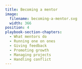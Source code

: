 ```yaml
---
title: Becoming a mentor
image:
  filename: becoming-a-mentor.svg
  width: 366
position: 4
playbook-section-chapters:
  - What mentors do
  - Running one on ones
  - Giving feedback
  - Promoting growth
  - Managing projects
  - Handling conflict
---
```


